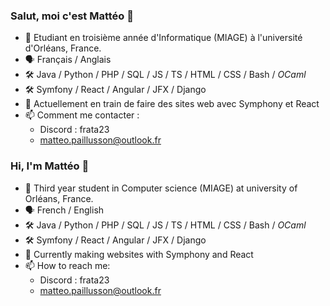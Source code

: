 ### Salut, moi c'est Mattéo 👋
- 📖 Etudiant en troisième année d'Informatique (MIAGE) à l'université d'Orléans, France.
- 🗣️ Français / Anglais
- 🛠️ Java / Python / PHP / SQL / JS / TS / HTML / CSS / Bash / *OCaml*
- 🛠️ Symfony / React / Angular / JFX / Django
- 🌱 Actuellement en train de faire des sites web avec Symphony et React
- 📫 Comment me contacter :
   - Discord : frata23
   - matteo.paillusson@outlook.fr

### Hi, I'm Mattéo 👋
- 📖 Third year student in Computer science (MIAGE) at university of Orléans, France.
- 🗣️ French / English
- 🛠️ Java / Python / PHP / SQL / JS / TS / HTML / CSS / Bash / *OCaml*
- 🛠️ Symfony / React / Angular / JFX / Django
- 🌱 Currently making websites with Symphony and React
- 📫 How to reach me:
   - Discord : frata23
   - matteo.paillusson@outlook.fr
